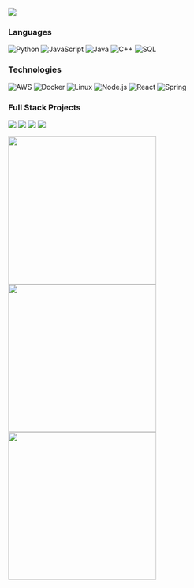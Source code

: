 [![](https://github.com/samuelchoi0522/samuelchoi0522/blob/main/Jaemin%20(Samuel)%20Choi%20(3).gif)](https://www.jaeminschoi.com/)<!-- If you want the template for my gif, email me! -->

### Languages

![Python](https://img.shields.io/badge/-Python-000?&logo=Python)
![JavaScript](https://img.shields.io/badge/-JavaScript-000?&logo=JavaScript)
![Java](https://img.shields.io/badge/-Java-000?&logo=Java&logoColor=007396)
![C++](https://img.shields.io/badge/-C++-000?&logo=c%2b%2b&logoColor=00599C)
![SQL](https://img.shields.io/badge/-SQL-000?&logo=MySQL)

### Technologies

![AWS](https://img.shields.io/badge/-AWS-000?&logo=Amazon-AWS&logoColor=F90)
![Docker](https://img.shields.io/badge/-Docker-000?&logo=Docker)
![Linux](https://img.shields.io/badge/-Linux-000?&logo=Linux)
![Node.js](https://img.shields.io/badge/-Node.js-000?&logo=node.js)
![React](https://img.shields.io/badge/-React-000?&logo=React)
![Spring](https://img.shields.io/badge/-Spring-000?&logo=Spring)

### Full Stack Projects

[![](https://img.shields.io/badge/-🧬%20My%20Website-000)](https://github.com/samuelchoi0522/Personal-Website)
[![](https://img.shields.io/badge/-🏢%20Hotel%20Reservation%20App-000)](https://github.com/samuelchoi0522/HONEY_HOTEL)
[![](https://img.shields.io/badge/-🍰%Cake%20Reservation%20App-000)](https://github.com/adamalston/Summarizer)
[![](https://img.shields.io/badge/-🎵%20Spotify%20Statistics%20Viewer-000)](https://github.com/samuelchoi0522/New-Spotify-App)

<a href="https://www.jaeminschoi.com/">
  <img src="https://github-readme-stats.vercel.app/api?username=samuelchoi0522&theme=tokyonight&show_icons=true&hide_border=false&count_private=true" style="width:300px; height:auto;">
  <img src="https://github-readme-streak-stats.herokuapp.com/?user=samuelchoi0522&theme=tokyonight&hide_border=false" style="width:300px; height:auto;">
  <img src="https://github-readme-stats.vercel.app/api/top-langs/?username=samuelchoi0522&theme=tokyonight&show_icons=true&hide_border=false&layout=compact" style="width:300px; height:auto;">
</a>
